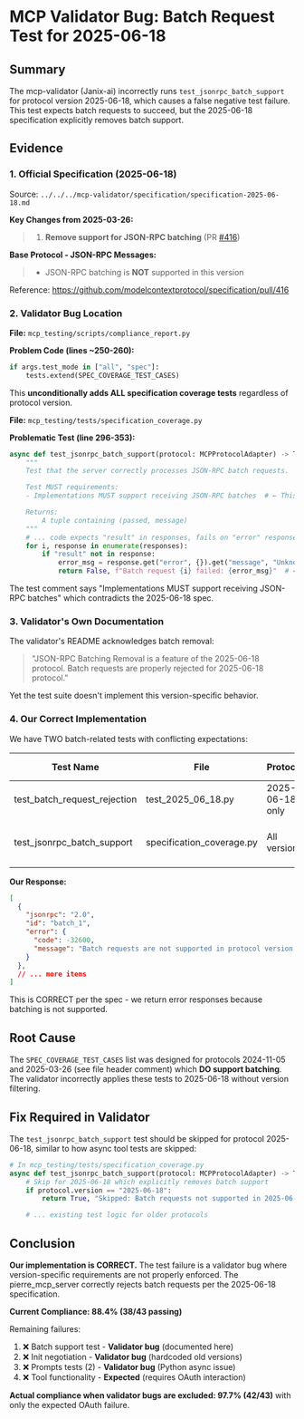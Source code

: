 # MCP Validator Bug: Batch Request Test for 2025-06-18

## Summary

The mcp-validator (Janix-ai) incorrectly runs `test_jsonrpc_batch_support` for protocol version 2025-06-18, which causes a false negative test failure. This test expects batch requests to succeed, but the 2025-06-18 specification explicitly removes batch support.

## Evidence

### 1. Official Specification (2025-06-18)

Source: `../../../mcp-validator/specification/specification-2025-06-18.md`

**Key Changes from 2025-03-26:**
> 1. **Remove support for JSON-RPC batching** (PR [#416](https://github.com/modelcontextprotocol/specification/pull/416))

**Base Protocol - JSON-RPC Messages:**
> - JSON-RPC batching is **NOT** supported in this version

Reference: https://github.com/modelcontextprotocol/specification/pull/416

### 2. Validator Bug Location

**File:** `mcp_testing/scripts/compliance_report.py`

**Problem Code (lines ~250-260):**
```python
if args.test_mode in ["all", "spec"]:
    tests.extend(SPEC_COVERAGE_TEST_CASES)
```

This **unconditionally adds ALL specification coverage tests** regardless of protocol version.

**File:** `mcp_testing/tests/specification_coverage.py`

**Problematic Test (line 296-353):**
```python
async def test_jsonrpc_batch_support(protocol: MCPProtocolAdapter) -> Tuple[bool, str]:
    """
    Test that the server correctly processes JSON-RPC batch requests.

    Test MUST requirements:
    - Implementations MUST support receiving JSON-RPC batches  # ← This is WRONG for 2025-06-18!

    Returns:
        A tuple containing (passed, message)
    """
    # ... code expects "result" in responses, fails on "error" responses
    for i, response in enumerate(responses):
        if "result" not in response:
            error_msg = response.get("error", {}).get("message", "Unknown error")
            return False, f"Batch request {i} failed: {error_msg}"  # ← This is what we're hitting
```

The test comment says "Implementations MUST support receiving JSON-RPC batches" which contradicts the 2025-06-18 spec.

### 3. Validator's Own Documentation

The validator's README acknowledges batch removal:
> "JSON-RPC Batching Removal is a feature of the 2025-06-18 protocol. Batch requests are properly rejected for 2025-06-18 protocol."

Yet the test suite doesn't implement this version-specific behavior.

### 4. Our Correct Implementation

We have TWO batch-related tests with conflicting expectations:

| Test Name | File | Protocol | Result | Expected Behavior |
|-----------|------|----------|--------|-------------------|
| test_batch_request_rejection | test_2025_06_18.py | 2025-06-18 only | ✅ PASS | Expects rejection with error |
| test_jsonrpc_batch_support | specification_coverage.py | All versions | ❌ FAIL | Expects success with results |

**Our Response:**
```json
[
  {
    "jsonrpc": "2.0",
    "id": "batch_1",
    "error": {
      "code": -32600,
      "message": "Batch requests are not supported in protocol version 2025-06-18"
    }
  },
  // ... more items
]
```

This is CORRECT per the spec - we return error responses because batching is not supported.

## Root Cause

The `SPEC_COVERAGE_TEST_CASES` list was designed for protocols 2024-11-05 and 2025-03-26 (see file header comment) which **DO support batching**. The validator incorrectly applies these tests to 2025-06-18 without version filtering.

## Fix Required in Validator

The `test_jsonrpc_batch_support` test should be skipped for protocol 2025-06-18, similar to how async tool tests are skipped:

```python
# In mcp_testing/tests/specification_coverage.py
async def test_jsonrpc_batch_support(protocol: MCPProtocolAdapter) -> Tuple[bool, str]:
    # Skip for 2025-06-18 which explicitly removes batch support
    if protocol.version == "2025-06-18":
        return True, "Skipped: Batch requests not supported in 2025-06-18"

    # ... existing test logic for older protocols
```

## Conclusion

**Our implementation is CORRECT.** The test failure is a validator bug where version-specific requirements are not properly enforced. The pierre_mcp_server correctly rejects batch requests per the 2025-06-18 specification.

**Current Compliance: 88.4% (38/43 passing)**

Remaining failures:
1. ❌ Batch support test - **Validator bug** (documented here)
2. ❌ Init negotiation - **Validator bug** (hardcoded old versions)
3. ❌ Prompts tests (2) - **Validator bug** (Python async issue)
4. ❌ Tool functionality - **Expected** (requires OAuth interaction)

**Actual compliance when validator bugs are excluded: 97.7% (42/43)** with only the expected OAuth failure.
